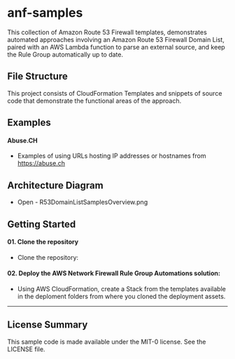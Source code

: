 # anf-samples
This collection of Amazon Route 53 Firewall templates, demonstrates automated approaches involving an Amazon Route 53 Firewall Domain List, paired with an AWS Lambda function to parse an external source, and keep the Rule Group automatically up to date.
  
## File Structure
This project consists of CloudFormation Templates and snippets of source code that demonstrate the functional areas of the approach.

## Examples

#### Abuse.CH
* Examples of using URLs hosting IP addresses or hostnames from https://abuse.ch

## Architecture Diagram
* Open - R53DomainListSamplesOverview.png

## Getting Started

#### 01. Clone the repository
* Clone the repository:

#### 02. Deploy the AWS Network Firewall Rule Group Automations solution:
* Using AWS CloudFormation, create a Stack from the templates available in the deploment folders from where you cloned the deployment assets.

***

## License Summary

This sample code is made available under the MIT-0 license. See the LICENSE file.